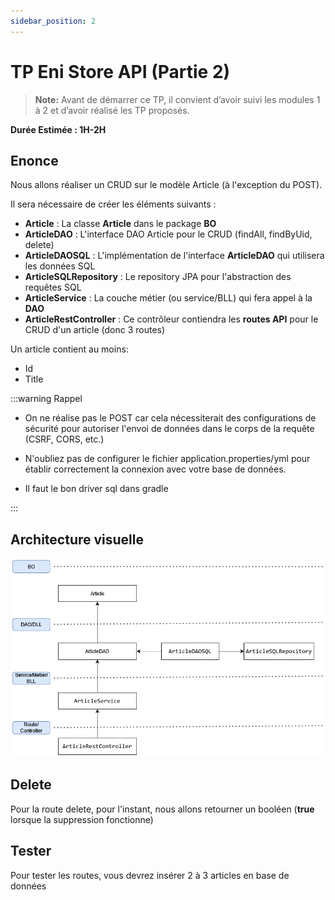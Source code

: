 ```yaml
---
sidebar_position: 2
---
```


# TP Eni Store API (Partie 2)

> **Note:** Avant de démarrer ce TP, il convient d’avoir suivi les modules 1 à 2 et d’avoir réalisé les TP proposés.

**Durée Estimée : 1H-2H**

## Enonce

Nous allons réaliser un CRUD sur le modèle Article (à l'exception du POST).

Il sera nécessaire de créer les éléments suivants :

- **Article** : La classe **Article** dans le package **BO**
- **ArticleDAO** : L'interface DAO Article pour le CRUD (findAll, findByUid, delete)
- **ArticleDAOSQL** : L'implémentation de l'interface **ArticleDAO** qui utilisera les données SQL
- **ArticleSQLRepository** : Le repository JPA pour l'abstraction des requêtes SQL
- **ArticleService** : La couche métier (ou service/BLL) qui fera appel à la **DAO**
- **ArticleRestController** : Ce contrôleur contiendra les **routes API** pour le CRUD d'un article (donc 3 routes)

Un article contient au moins:
- Id
- Title

:::warning Rappel

- On ne réalise pas le POST car cela nécessiterait des configurations de sécurité pour autoriser l'envoi de données dans le corps de la requête (CSRF, CORS, etc.)

- N'oubliez pas de configurer le fichier application.properties/yml pour établir correctement la connexion avec votre base de données.

- Il faut le bon driver sql dans gradle 

:::

## Architecture visuelle

![Diagram](img/tp_2_archi_sql.png)

## Delete

Pour la route delete, pour l'instant, nous allons retourner un booléen (**true** lorsque la suppression fonctionne)

## Tester

Pour tester les routes, vous devrez insérer 2 à 3 articles en base de données